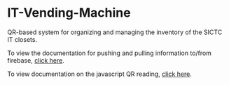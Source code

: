 # IT-Vending-Machine
QR-based system for organizing and managing the inventory of the SICTC IT closets.

To view the documentation for pushing and pulling information to/from firebase, [click here](https://github.com/KatelynMacDonald/CareerFair/blob/main/README.md).

To view documentation on the javascript QR reading, [click here](https://github.com/loganhue52/IT-Vending-Machine/blob/JavaScriptQrCode/README.md).
